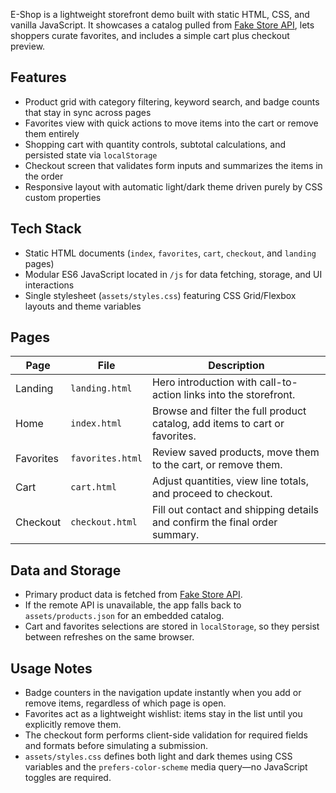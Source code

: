E-Shop is a lightweight storefront demo built with static HTML, CSS, and vanilla JavaScript. It showcases a catalog pulled from [Fake Store API](https://fakestoreapi.com/), lets shoppers curate favorites, and includes a simple cart plus checkout preview.

## Features
- Product grid with category filtering, keyword search, and badge counts that stay in sync across pages
- Favorites view with quick actions to move items into the cart or remove them entirely
- Shopping cart with quantity controls, subtotal calculations, and persisted state via `localStorage`
- Checkout screen that validates form inputs and summarizes the items in the order
- Responsive layout with automatic light/dark theme driven purely by CSS custom properties

## Tech Stack
- Static HTML documents (`index`, `favorites`, `cart`, `checkout`, and `landing` pages)
- Modular ES6 JavaScript located in `/js` for data fetching, storage, and UI interactions
- Single stylesheet (`assets/styles.css`) featuring CSS Grid/Flexbox layouts and theme variables


## Pages
| Page | File | Description |
| --- | --- | --- |
| Landing | `landing.html` | Hero introduction with call-to-action links into the storefront. |
| Home | `index.html` | Browse and filter the full product catalog, add items to cart or favorites. |
| Favorites | `favorites.html` | Review saved products, move them to the cart, or remove them. |
| Cart | `cart.html` | Adjust quantities, view line totals, and proceed to checkout. |
| Checkout | `checkout.html` | Fill out contact and shipping details and confirm the final order summary. |

## Data and Storage
- Primary product data is fetched from [Fake Store API](https://fakestoreapi.com/products).
- If the remote API is unavailable, the app falls back to `assets/products.json` for an embedded catalog.
- Cart and favorites selections are stored in `localStorage`, so they persist between refreshes on the same browser.

## Usage Notes
- Badge counters in the navigation update instantly when you add or remove items, regardless of which page is open.
- Favorites act as a lightweight wishlist: items stay in the list until you explicitly remove them.
- The checkout form performs client-side validation for required fields and formats before simulating a submission.
- `assets/styles.css` defines both light and dark themes using CSS variables and the `prefers-color-scheme` media query—no JavaScript toggles are required.
